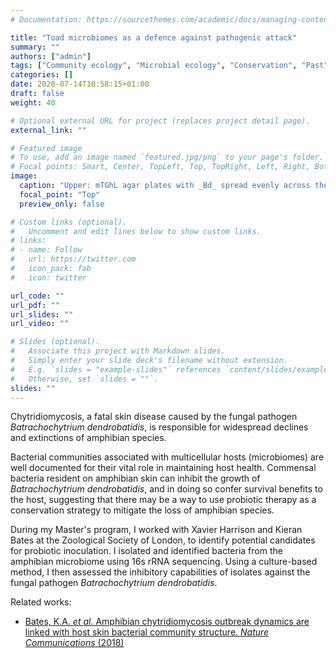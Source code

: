 ```yaml
---
# Documentation: https://sourcethemes.com/academic/docs/managing-content/

title: "Toad microbiomes as a defence against pathogenic attack"
summary: ""
authors: ["admin"]
tags: ["Community ecology", "Microbial ecology", "Conservation", "Past"]
categories: []
date: 2020-07-14T10:58:15+01:00
draft: false
weight: 40

# Optional external URL for project (replaces project detail page).
external_link: ""

# Featured image
# To use, add an image named `featured.jpg/png` to your page's folder.
# Focal points: Smart, Center, TopLeft, Top, TopRight, Left, Right, BottomLeft, Bottom, BottomRight.
image:
  caption: "Upper: mTGhL agar plates with _Bd_ spread evenly across the surface assayed against a streak of bacteria. Lower: images of _Alytes obstetricans_ and _Bd_, image credit - Matthew Fisher"
  focal_point: "Top"
  preview_only: false

# Custom links (optional).
#   Uncomment and edit lines below to show custom links.
# links:
# - name: Follow
#   url: https://twitter.com
#   icon_pack: fab
#   icon: twitter

url_code: ""
url_pdf: ""
url_slides: ""
url_video: ""

# Slides (optional).
#   Associate this project with Markdown slides.
#   Simply enter your slide deck's filename without extension.
#   E.g. `slides = "example-slides"` references `content/slides/example-slides.md`.
#   Otherwise, set `slides = ""`.
slides: ""
---
```


Chytridiomycosis, a fatal skin disease caused by the fungal pathogen _Batrachochytrium dendrobatidis_, is responsible for widespread declines and extinctions of amphibian species.

Bacterial communities associated with multicellular hosts (microbiomes) are well documented for their vital role in maintaining host health. Commensal bacteria resident on amphibian skin can inhibit the growth of _Batrachochytrium dendrobatidis_, and in doing so confer survival benefits to the host, suggesting that there may be a way to use probiotic therapy as a conservation strategy to mitigate the loss of amphibian species.

During my Master's program, I worked with Xavier Harrison and Kieran Bates at the Zoological Society of London, to identify potential candidates for probiotic inoculation. I isolated and identified bacteria from the amphibian microbiome using 16s rRNA sequencing. Using a culture-based method, I then assessed the inhibitory capabilities of isolates against the fungal pathogen _Batrachochytrium dendrobatidis_.

Related works:
*	[Bates, K.A. _et al._ Amphibian chytridiomycosis outbreak dynamics are linked with host skin bacterial community structure. _Nature Communications_ (2018)](https://doi.org/10.1038/s41467-018-02967-w)
